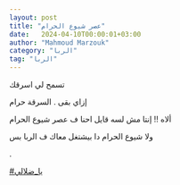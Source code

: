 ```yaml
---
layout: post
title: "عصر شيوع الحرام"
date:   2024-04-10T00:00:01+03:00
author: "Mahmoud Marzouk"
category: "الربا"
tag: "الربا"
---
```



تسمح لي اسرقك

إزاي بقى . السرقة حرام

ألاه !! إنتا مش لسه قايل احنا ف عصر شيوع الحرام

ولا شيوع الحرام دا بيشتغل معاك ف الربا بس

.

[<u>\#يا\_ضلالي</u>](https://www.facebook.com/hashtag/%D9%8A%D8%A7_%D8%B6%D9%84%D8%A7%D9%84%D9%8A?__eep__=6&__cft__%5b0%5d=AZUj5Gh4QCIi3JDvXeL2HyxL9lf6MjqVisneVEOXJ_b4RFgMjaoh2Ngt52qfgIbX5moQgoPDENmzORp1N0aHFyym3Vt7n_nL3tdKoziFH8PsSQpNb-e4yNhtbrgycP9jB8Yfe_oQq30FAlX5CWIlOG_MpldDRNn4pephL6xwdcwiSCt-B0BR1WTGOE7r2j1NXjg&__tn__=*NK-R)

